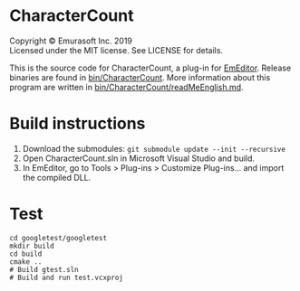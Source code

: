 # CharacterCount
Copyright © Emurasoft Inc. 2019<br>
Licensed under the MIT license. See LICENSE for details.

This is the source code for CharacterCount, a plug-in for [EmEditor](https://www.emeditor.com/). Release binaries are found in [bin/CharacterCount](bin/CharacterCount). More information about this program are written in [bin/CharacterCount/readMeEnglish.md](bin/CharacterCount1/readMeEnglish.md).

# Build instructions
1. Download the submodules: `git submodule update --init --recursive`
2. Open CharacterCount.sln in Microsoft Visual Studio and build.
3. In EmEditor, go to Tools > Plug-ins > Customize Plug-ins... and import the compiled DLL.

# Test
```
cd googletest/googletest
mkdir build
cd build
cmake ..
# Build gtest.sln
# Build and run test.vcxproj
```